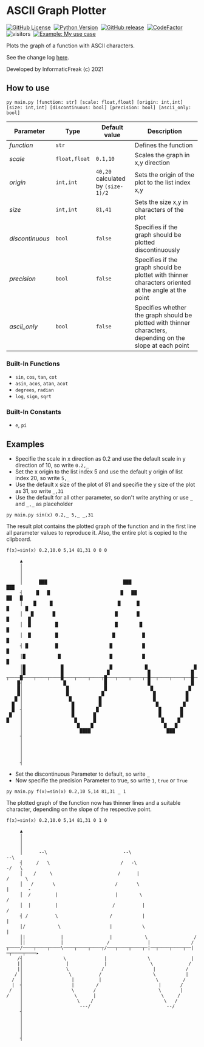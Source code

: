 
# ASCII Graph Plotter

[![GitHub License](https://img.shields.io/badge/license-MIT-green)](LICENSE.txt)&nbsp;
[![Python Version](https://img.shields.io/badge/python-3-blue)](https://www.python.org/downloads/)&nbsp;
[![GitHub release](https://img.shields.io/github/v/release/InformaticFreak/ascii-graph-plotter)](https://github.com/InformaticFreak/ascii-graph-plotter/releases/tag/2021.1)&nbsp;
[![CodeFactor](https://www.codefactor.io/repository/github/informaticfreak/ascii-graph-plotter/badge/main)](https://www.codefactor.io/repository/github/informaticfreak/ascii-graph-plotter/overview/main)&nbsp;
![visitors](https://visitor-badge.laobi.icu/badge?page_id=informaticfreak/ascii-graph-plotter)&nbsp;
[![Example: My use case](https://img.shields.io/badge/example-my%20use%20case-orange)](http://tubaf.informatic-freak.de/hoehere-mathematik-fuer-ingenieure-1.php#epsilon-delta-kriterium-der-stetigkeit)&nbsp;

Plots the graph of a function with ASCII characters.

See the change log [here](CHANGELOG.md).

Developed by InformaticFreak (c) 2021

## How to use

```
py main.py [function: str] [scale: float,float] [origin: int,int] [size: int,int] [discontinuous: bool] [precision: bool] [ascii_only: bool]
```

| Parameter | Type | Default value | Description |
|---|---|---|---|
| *function* | `str` | | Defines the function |
| *scale* | `float,float` | `0.1,10` | Scales the graph in x,y direction |
| *origin* | `int,int` | `40,20` calculated by `(size-1)/2` | Sets the origin of the plot to the list index x,y |
| *size* | `int,int` | `81,41` | Sets the size x,y in characters of the plot |
| *discontinuous* | `bool` | `false` | Specifies if the graph should be plotted discontinuously |
| *precision* | `bool` | `false` | Specifies if the graph should be plottet with thinner characters oriented at the angle at the point |
| *ascii_only* | `bool` | `false` | Specifies whether the graph should be plotted with thinner characters, depending on the slope at each point |

### Built-In Functions

- `sin`, `cos`, `tan`, `cot`
- `asin`, `acos`, `atan`, `acot`
- `degrees`, `radian`
- `log`, `sign`, `sqrt`

### Built-In Constants

- `e`, `pi`

## Examples

- Specifie the scale in x direction as 0.2 and use the default scale in y direction of 10, so write `0.2,_`
- Set the x origin to the list index 5 and use the default y origin of list index 20, so write `5,_`
- Use the default x size of the plot of 81 and specifie the y size of the plot as 31, so write `_,31`
- Use the default for all other parameter, so don't write anything or use `_` and `_,_` as placeholder

```
py main.py sin(x) 0.2,_ 5,_ _,31
```

The result plot contains the plotted graph of the function and in the first line all parameter values to reproduce it. Also, the entire plot is copied to the clipboard.

```
f(x)=sin(x) 0.2,10.0 5,14 81,31 0 0 0

     ▲                                                                           
     │                                                                           
     │                                                                           
     │                                                                           
     │      ███                            ███                             ███   
     ┤     █   █                          █   ██                         ██   █  
     │    █     █                        █      █                       █      █ 
     │   █       █                      █       █                       █       █
     │  █         █                     █        █                     █         
     │  █         █                    █          █                   █          
     ┤ █          █                   █           █                   █          
     │█            █                  █           █                   █          
     │█             █                 █            █                 █           
     │█             █                █              █               █            
┬────█────┬────┬────█────┬────┬────┬█───┬────┬────┬─█──┬────┬────┬──█─┬────┬────▸
    █┤               █              █               █               █            
    █│                █             █                █             █             
    █│                █            █                  █           █              
   █ │                 █          █                   █           █              
  █  │                  █         █                    █         █               
  █  ┤                  █        █                      █       █                
 █   │                  █       █                       █       █                
█    │                   █      █                        █     █                 
     │                    █    █                          █   █                  
     │                     ████                            ███                   
     ┤                                                                           
     │                                                                           
     │                                                                           
     │                                                                           
     │                                                                           
     ┤                                                                           
```

- Set the discontinuous Parameter to default, so write `_`
- Now specifie the precision Parameter to true, so write `1`, `true` or `True`

```
py main.py f(x)=sin(x) 0.2,10 5,14 81,31 _ 1
```

The plotted graph of the function now has thinner lines and a suitable character, depending on the slope of the respective point.

```
f(x)=sin(x) 0.2,10.0 5,14 81,31 0 1 0

     ▲                                                                           
     │                                                                           
     │                                                                           
     │                                                                           
     │      --\                            --\                             --\   
     ┤     /   \                          /   -\                         -/   \  
     │    /     \                        /      |                       /      \ 
     │   /       \                      /       \                       |       -
     │  /         |                     |        \                     /         
     │  |         |                    /          |                   /          
     ┤ /          \                   /           |                   |          
     │/            \                  |           \                   |          
     │|             |                 |            \                 /           
     │|             |                /              |               /            
┬────/────┬────┬────\────┬────┬────┬/───┬────┬────┬─|──┬────┬────┬──|─┬────┬────▸
    /┤               \              |               \               |            
    |│                |             |                \             /             
    |│                \            /                  |           /              
   / │                 \          /                   \           |              
  /  │                  |         |                    \         /               
  |  ┤                  |        /                      |       /                
 /   │                  \       /                       \       |                
/    │                   \      |                        \     /                 
     │                    \    /                          \   /                  
     │                     ---/                            --/                   
     ┤                                                                           
     │                                                                           
     │                                                                           
     │                                                                           
     │                                                                           
     ┤                                                                           
```
